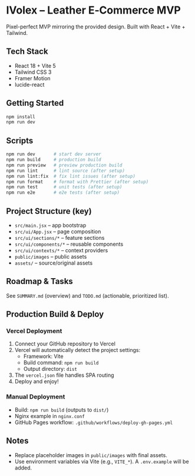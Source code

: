 # IVolex – Leather E‑Commerce MVP

Pixel-perfect MVP mirroring the provided design. Built with React + Vite + Tailwind.

## Tech Stack
- React 18 + Vite 5
- Tailwind CSS 3
- Framer Motion
- lucide-react

## Getting Started
```bash
npm install
npm run dev
```

## Scripts
```bash
npm run dev       # start dev server
npm run build     # production build
npm run preview   # preview production build
npm run lint      # lint source (after setup)
npm run lint:fix  # fix lint issues (after setup)
npm run format    # format with Prettier (after setup)
npm run test      # unit tests (after setup)
npm run e2e       # e2e tests (after setup)
```

## Project Structure (key)
- `src/main.jsx` – app bootstrap
- `src/ui/App.jsx` – page composition
- `src/ui/sections/*` – feature sections
- `src/ui/components/*` – reusable components
- `src/ui/contexts/*` – context providers
- `public/images` – public assets
- `assets/` – source/original assets

## Roadmap & Tasks
See `SUMMARY.md` (overview) and `TODO.md` (actionable, prioritized list).

## Production Build & Deploy

### Vercel Deployment
1. Connect your GitHub repository to Vercel
2. Vercel will automatically detect the project settings:
   - Framework: Vite
   - Build command: `npm run build`
   - Output directory: `dist`
3. The `vercel.json` file handles SPA routing
4. Deploy and enjoy!

### Manual Deployment
- Build: `npm run build` (outputs to `dist/`)
- Nginx example in `nginx.conf`
- GitHub Pages workflow: `.github/workflows/deploy-gh-pages.yml`

## Notes
- Replace placeholder images in `public/images` with final assets.
- Use environment variables via Vite (e.g., `VITE_*`). A `.env.example` will be added.